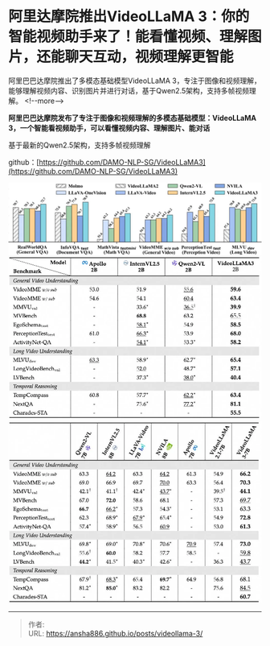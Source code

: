 # 阿里达摩院推出VideoLLaMA 3：你的智能视频助手来了！能看懂视频、理解图片，还能聊天互动，视频理解更智能

阿里巴巴达摩院推出了多模态基础模型VideoLLaMA 3，专注于图像和视频理解，能够理解视频内容、识别图片并进行对话，基于Qwen2.5架构，支持多帧视频理解。
&lt;!--more--&gt;

**阿里巴巴达摩院发布了专注于图像和视频理解的多模态基础模型：VideoLLaMA 3，一个智能看视频助手，可以看懂视频内容、理解图片、能对话**

基于最新的Qwen2.5架构，支持多帧视频理解

github：[https://github.com/DAMO-NLP-SG/VideoLLaMA3](https://github.com/DAMO-NLP-SG/VideoLLaMA3)

![](https://raw.githubusercontent.com/ansha886/blog-images/master/VideoLLaMA-3-1.webp)
![](https://raw.githubusercontent.com/ansha886/blog-images/master/VideoLLaMA-3-2.webp)
![](https://raw.githubusercontent.com/ansha886/blog-images/master/VideoLLaMA-3-3.webp)


---

> 作者:   
> URL: https://ansha886.github.io/posts/videollama-3/  


